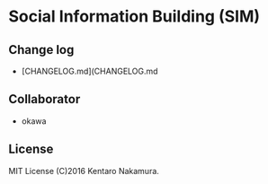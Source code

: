 # Social Information Building (SIM)

## Change log
* [CHANGELOG.md](CHANGELOG.md

## Collaborator
* okawa

## License
MIT License
(C)2016 Kentaro Nakamura.
